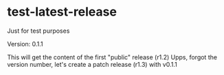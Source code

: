 # test-latest-release
Just for test purposes

Version: 0.1.1

This will get the content of the first "public" release (r1.2)
Upps, forgot the version number, let's create a patch release (r1.3) with v0.1.1
